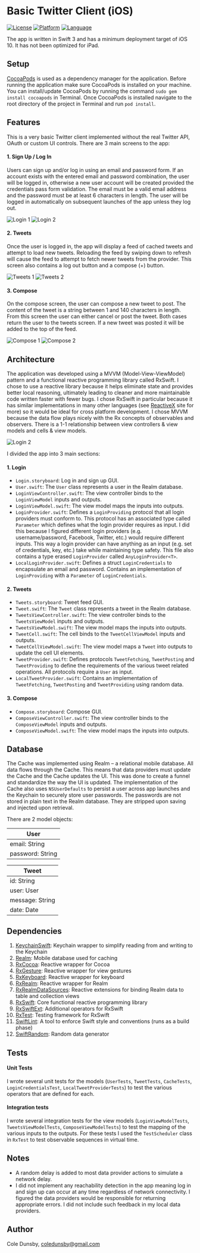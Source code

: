 # Basic Twitter Client (iOS)

[![License](https://img.shields.io/badge/license-MIT-blue.svg?style=flat)](http://cocoapods.org/pods/CDCodabarView)
[![Platform](https://img.shields.io/cocoapods/p/CDCodabarView.svg?style=flat)](http://cocoapods.org/pods/CDCodabarView)
[![Language](http://img.shields.io/badge/language-swift-orange.svg?style=flat
             )](https://developer.apple.com/swift/)

The app is written in Swift 3 and has a minimum deployment target of iOS 10. It has not been optimized for iPad.

## Setup
[CocoaPods](http://cocoapods.org) is used as a dependency manager for the application. Before running the application make sure CocoaPods is installed on your machine. You can install/update CocoaPods by running the command `sudo gem install cocoapods` in Terminal. Once CocoaPods is installed navigate to the root directory of the project in Terminal and run `pod install`.

## Features
This is a very basic Twitter client implemented without the real Twitter API, OAuth or custom UI controls. There are 3 main screens to the app:
#### 1. Sign Up / Log In
Users can sign up and/or log in using an email and password form. If an account exists with the entered email and password combination, the user will be logged in, otherwise a new user account will be created provided the credentials pass form validation. The email must be a valid email address and the password must be at least 6 characters in length. The user will be logged in automatically on subsequent launches of the app unless they log out.

![Login 1](Images/login1.png)
![Login 2](Images/login2.png)

#### 2. Tweets
Once the user is logged in, the app will display a feed of cached tweets and attempt to load new tweets. Reloading the feed by swiping down to refresh will cause the feed to attempt to fetch newer tweets from the provider. This screen also contains a log out button and a compose (+) button.

![Tweets 1](Images/tweets1.png)
![Tweets 2](Images/tweets2.png)

#### 3. Compose
On the compose screen, the user can compose a new tweet to post. The content of the tweet is a string between 1 and 140 characters in length. From this screen the user can either cancel or post the tweet. Both cases return the user to the tweets screen. If a new tweet was posted it will be added to the top of the feed.

![Compose 1](Images/compose1.png)
![Compose 2](Images/compose2.png)

## Architecture
The application was developed using a MVVM (Model-View-ViewModel) pattern and a functional reactive programming library called RxSwift. I chose to use a reactive library because it helps eliminate state and provides better local reasoning, ultimately leading to cleaner and more maintainable code written faster with fewer bugs. I chose RxSwift in particular because it has similar implementations in many other languages (see [ReactiveX](http://reactivex.io/languages.html) site for more) so it would be ideal for cross platform development. I chose MVVM because the data flow plays nicely with the Rx concepts of observables and observers. There is a 1-1 relationship between view controllers & view models and cells & view models.

![Login 2](Images/mvvm.png)

I divided the app into 3 main sections:

#### 1. Login
 - `Login.storyboard`: Log in and sign up GUI.
 - `User.swift`: The `User` class represents a user in the Realm database.
 - `LoginViewController.swift`: The view controller binds to the `LoginViewModel` inputs and outputs.
 - `LoginViewModel.swift`: The view model maps the inputs into outputs.
 - `LoginProvider.swift`: Defines a `LoginProviding` protocol that all login providers must conform to. This protocol has an associated type called `Parameter` which defines what the login provider requires as input. I did this because I figured different login providers (e.g. username/password, Facebook, Twitter, etc.) would require different inputs. This way a login provider can have anything as an input (e.g. set of credentials, key, etc.) take while maintaining type safety. This file also contains a type erased `LoginProvider` called `AnyLoginProvider<T>`.
 - `LocalLoginProvider.swift`: Defines a struct `LoginCredentials` to encapsulate an email and password. Contains an implementation of `LoginProviding` with a `Parameter` of `LoginCredentials`.

#### 2. Tweets
 - `Tweets.storyboard`: Tweet feed GUI.
 - `Tweet.swift`: The `Tweet` class represents a tweet in the Realm database.
 - `TweetsViewController.swift`: The view controller binds to the `TweetsViewModel` inputs and outputs.
 - `TweetsViewModel.swift`: The view model maps the inputs into outputs.
 - `TweetCell.swift`: The cell binds to the `TweetCellViewModel` inputs and outputs.
 - `TweetCellViewModel.swift`: The view model maps a `Tweet` into outputs to update the cell UI elements.
 - `TweetProvider.swift`: Defines protocols `TweetFetching`, `TweetPosting` and `TweetProviding` to define the requirements of the various tweet related operations. All protocols require a `User` as input.
 - `LocalTweetProvider.swift`: Contains an implementation of `TweetFetching`, `TweetPosting` and `TweetProviding` using random data.

#### 3. Compose
 - `Compose.storyboard`: Compose GUI.
 - `ComposeViewController.swift`: The view controller binds to the `ComposeViewModel` inputs and outputs.
 - `ComposeViewModel.swift`: The view model maps the inputs into outputs.

## Database

The Cache was implemented using Realm – a relational mobile database. All data flows through the Cache. This means that data providers must update the Cache and the Cache updates the UI. This was done to create a funnel and standardize the way the UI is updated. The implementation of the Cache also uses `NSUserDefaults` to persist a user across app launches and the Keychain to securely store user passwords. The passwords are not stored in plain text in the Realm database. They are stripped upon saving and injected upon retrieval.

There are 2 model objects:

| User             |
| ---------------- |
| email: String    |
| password: String |

| Tweet           |
| --------------- |
| id: String      |
| user: User      |
| message: String |
| date: Date      |

## Dependencies
 1. [KeychainSwift](https://github.com/evgenyneu/keychain-swift): Keychain wrapper to simplify reading from and writing to the Keychain
 2. [Realm](https://github.com/realm/realm-cocoa): Mobile database used for caching
 2. [RxCocoa](https://github.com/ReactiveX/RxSwift/tree/master/RxCocoa): Reactive wrapper for Cocoa
 3. [RxGesture](https://github.com/Coledunsby/RxGesture): Reactive wrapper for view gestures
 4. [RxKeyboard](https://github.com/RxSwiftCommunity/RxKeyboard): Reactive wrapper for keyboard
 5. [RxRealm](https://github.com/RxSwiftCommunity/RxRealm): Reactive wrapper for Realm
 6. [RxRealmDataSources](https://github.com/RxSwiftCommunity/RxRealmDataSources): Reactive extensions for binding Realm data to table and collection views
 7. [RxSwift](https://github.com/ReactiveX/RxSwift): Core functional reactive programming library
 8. [RxSwiftExt](https://github.com/RxSwiftCommunity/RxSwiftExt): Additional operators for RxSwift
 9. [RxTest](https://github.com/ReactiveX/RxSwift/tree/master/RxTest): Testing framework for RxSwift
 10. [SwiftLint](https://github.com/realm/SwiftLint): A tool to enforce Swift style and conventions (runs as a build phase)
 11. [SwiftRandom](https://github.com/thellimist/SwiftRandom): Random data generator

## Tests
#### Unit Tests
I wrote several unit tests for the models (`UserTests`, `TweetTests`, `CacheTests`, `LoginCredentialsTest`, `LocalTweetProviderTests`) to test the various operators that are defined for each.
#### Integration tests
I wrote several integration tests for the view models (`LoginViewModelTests`, `TweetsViewModelTests`, `ComposeViewModelTests`) to test the mapping of the various inputs to the outputs. For these tests I used the `TestScheduler` class in `RxTest` to test observable sequences in virtual time.

## Notes
 - A random delay is added to most data provider actions to simulate a network delay.
 - I did not implement any reachability detection in the app meaning log in and sign up can occur at any time regardless of network connectivity. I figured the data providers would be responsible for returning appropriate errors. I did not include such feedback in my local data providers.

## Author
Cole Dunsby, coledunsby@gmail.com
